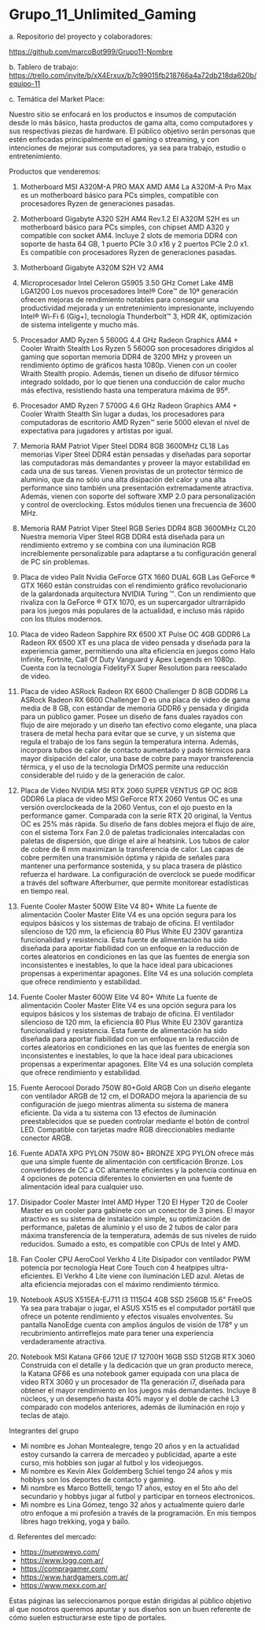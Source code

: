 # Grupo_11_Unlimited_Gaming

a. Repositorio del proyecto y colaboradores:

 https://github.com/marcoBot999/Grupo11-Nombre

b. Tablero de trabajo:
https://trello.com/invite/b/xX4Erxux/b7c99015fb218766a4a72db218da620b/equipo-11

c. Temática del Market Place: 

Nuestro sitio se enfocará en los productos e insumos de computación desde lo más básico, hasta productos de gama alta, como computadores y sus respectivas piezas de hardware. El público objetivo serán personas que estén enfocadas principalmente en el gaming o streaming, y con intenciones de mejorar sus computadores, ya sea para trabajo, estudio o entretenimiento.

Productos que venderemos:

1. Motherboard MSI A320M-A PRO MAX AMD AM4 La A320M-A Pro Max es un motherboard básico para PCs simples, compatible con procesadores Ryzen de generaciones pasadas.
2. Motherboard Gigabyte A320 S2H AM4 Rev.1.2 El A320M S2H es un motherboard básico para PCs simples, con chipset AMD A320 y compatible con socket AM4. Incluye 2 slots de memoria DDR4 con soporte de hasta 64 GB, 1 puerto PCIe 3.0 x16 y 2 puertos PCIe 2.0 x1. Es compatible con procesadores Ryzen de generaciones pasadas.

3. Motherboard Gigabyte A320M S2H V2 AM4

4. Microprocesador Intel Celeron G5905 3.50 GHz Comet Lake 4MB LGA1200 Los nuevos procesadores Intel® Core™ de 10ª generación ofrecen mejoras de rendimiento notables para conseguir una productividad mejorada y un entretenimiento impresionante, incluyendo Intel® Wi-Fi 6 (Gig+), tecnología Thunderbolt™ 3, HDR 4K, optimización de sistema inteligente y mucho más.

5. Procesador AMD Ryzen 5 5600G 4.4 GHz Radeon Graphics AM4 + Cooler Wraith Stealth Los Ryzen 5 5600G son procesadores dirigidos al gaming que soportan memoria DDR4 de 3200 MHz y proveen un rendimiento óptimo de gráficos hasta 1080p. Vienen con un cooler Wraith Stealth propio. Además, tienen un diseño de difusor térmico integrado soldado, por lo que tienen una conducción de calor mucho más efectiva, resistiendo hasta una temperatura máxima de 95º.

6. Procesador AMD Ryzen 7 5700G 4.6 GHz Radeon Graphics AM4 + Cooler Wraith Stealth Sin lugar a dudas, los procesadores para computadoras de escritorio AMD Ryzen™ serie 5000 elevan el nivel de expectativa para jugadores y artistas por igual.

7. Memoria RAM Patriot Viper Steel DDR4 8GB 3600MHz CL18 Las memorias Viper Steel DDR4 están pensadas y diseñadas para soportar las computadoras más demandantes y proveer la mayor estabilidad en cada una de sus tareas. Vienen provistas de un protector térmico de aluminio, que da no sólo una alta disipación del calor y una alta performance sino también una presentación extremadamente atractiva. Además, vienen con soporte del software XMP 2.0 para personalización y control de overclocking. Estos módulos tienen una frecuencia de 3600 MHz.

8. Memoria RAM Patriot Viper Steel RGB Series DDR4 8GB 3600MHz CL20 Nuestra memoria Viper Steel RGB DDR4 está diseñada para un rendimiento extremo y se combina con una iluminación RGB increíblemente personalizable para adaptarse a tu configuración general de PC sin problemas.

9. Placa de video Palit Nvidia GeForce GTX 1660 DUAL 6GB Las GeForce ® GTX 1660 están construidas con el rendimiento gráfico revolucionario de la galardonada arquitectura NVIDIA Turing ™. Con un rendimiento que rivaliza con la GeForce ® GTX 1070, es un supercargador ultrarrápido para los juegos más populares de la actualidad, e incluso más rápido con los títulos modernos.

10. Placa de video Radeon Sapphire RX 6500 XT Pulse OC 4GB GDDR6 La Radeon RX 6500 XT es una placa de video pensada y diseñada para la experiencia gamer, permitiendo una alta eficiencia en juegos como Halo Infinite, Fortnite, Call Of Duty Vanguard y Apex Legends en 1080p. Cuenta con la tecnología FidelityFX Super Resolution para reescalado de video.

11. Placa de video ASRock Radeon RX 6600 Challenger D 8GB GDDR6 La ASRock Radeon RX 6600 Challenger D es una placa de video de gama media de 8 GB, con estándar de memoria GDDR6 y pensada y dirigida para un público gamer. Posee un diseño de fans duales rayados con flujo de aire mejorado y un diseño tan efectivo como elegante, una placa trasera de metal hecha para evitar que se curve, y un sistema que regula el trabajo de los fans según la temperatura interna. Además, incorpora tubos de calor de contacto aumentado y pads térmicos para mayor disipación del calor, una base de cobre para mayor transferencia térmica, y el uso de la tecnología DrMOS permite una reducción considerable del ruido y de la generación de calor.

12. Placa de Video NVIDIA MSI RTX 2060 SUPER VENTUS GP OC 8GB GDDR6 La placa de video MSI GeForce RTX 2060 Ventus OC es una versión overclockeada de la 2060 Ventus, con el ojo puesto en la performance gamer. Comparada con la serie RTX 20 original, la Ventus OC es 25% más rápida. Su diseño de fans dobles mejora el flujo de aire, con el sistema Torx Fan 2.0 de paletas tradicionales intercaladas con paletas de dispersión, que dirige el aire al heatsink. Los tubos de calor de cobre de 6 mm maximizan la transferencia de calor. Las capas de cobre permiten una transmisión óptima y rápida de señales para mantener una performance sostenida, y su placa trasera de plástico refuerza el hardware. La configuración de overclock se puede modificar a través del software Afterburner, que permite monitorear estadísticas en tiempo real.

13. Fuente Cooler Master 500W Elite V4 80+ White La fuente de alimentación Cooler Master Elite V4 es una opción segura para los equipos básicos y los sistemas de trabajo de oficina. El ventilador silencioso de 120 mm, la eficiencia 80 Plus White EU 230V garantiza funcionalidad y resistencia. Esta fuente de alimentación ha sido diseñada para aportar fiabilidad con un enfoque en la reducción de cortes aleatorios en condiciones en las que las fuentes de energía son inconsistentes e inestables, lo que la hace ideal para ubicaciones propensas a experimentar apagones. Elite V4 es una solución completa que ofrece rendimiento y estabilidad.

14. Fuente Cooler Master 600W Elite V4 80+ White La fuente de alimentación Cooler Master Elite V4 es una opción segura para los equipos básicos y los sistemas de trabajo de oficina. El ventilador silencioso de 120 mm, la eficiencia 80 Plus White EU 230V garantiza funcionalidad y resistencia. Esta fuente de alimentación ha sido diseñada para aportar fiabilidad con un enfoque en la reducción de cortes aleatorios en condiciones en las que las fuentes de energía son inconsistentes e inestables, lo que la hace ideal para ubicaciones propensas a experimentar apagones. Elite V4 es una solución completa que ofrece rendimiento y estabilidad.

15. Fuente Aerocool Dorado 750W 80+Gold ARGB Con un diseño elegante con ventilador ARGB de 12 cm, el DORADO mejora la apariencia de su configuración de juego mientras alimenta su sistema de manera eficiente. Da vida a tu sistema con 13 efectos de iluminación preestablecidos que se pueden controlar mediante el botón de control LED. Compatible con tarjetas madre RGB direccionables mediante conector ARGB.

16. Fuente ADATA XPG PYLON 750W 80+ BRONZE XPG PYLON ofrece más que una simple fuente de alimentación con certificación Bronze. Los convertidores de CC a CC altamente eficientes y la potencia continua en 4 opciones de potencia diferentes lo convierten en una fuente de alimentación ideal para cualquier uso.

17. Disipador Cooler Master Intel AMD Hyper T20 El Hyper T20 de Cooler Master es un cooler para gabinete con un conector de 3 pines. El mayor atractivo es su sistema de instalación simple, su optimización de performance, paletas de aluminio y el uso de 2 tubos de calor para máxima transferencia de la temperatura, además de sus niveles de ruido reducidos. Sumado a esto, es compatible con CPUs de Intel y AMD.

18. Fan Cooler CPU AeroCool Verkho 4 Lite Disipador con ventilador PWM potencia por tecnología Heat Core Touch con 4 heatpipes ultra-eficientes. El Verkho 4 Lite viene con iluminación LED azul. Aletas de alta eficiencia mejoradas con el máximo rendimiento térmico.

19. Notebook ASUS X515EA-EJ711 I3 1115G4 4GB SSD 256GB 15.6" FreeOS Ya sea para trabajar o jugar, el ASUS X515 es el computador portátil que ofrece un potente rendimiento y efectos visuales envolventes. Su pantalla NanoEdge cuenta con amplios ángulos de visión de 178° y un recubrimiento antirreflejos mate para tener una experiencia verdaderamente atractiva. 

20. Notebook MSI Katana GF66 12UE I7 12700H 16GB SSD 512GB RTX 3060 Construida con el detalle y la dedicación que un gran producto merece, la Katana GF66 es una notebook gamer equipada con una placa de video RTX 3060 y un procesador de 11a generación i7, diseñada para obtener el mayor rendimiento en los juegos más demandantes. Incluye 8 núcleos, y un desempeño hasta 40% mayor y el doble de caché L3 comparado con modelos anteriores, además de iluminación en rojo y teclas de atajo.

Integrantes del grupo

-  Mi nombre es Johan Montealegre, tengo 20 años y en la actualidad estoy cursando la carrera de mercadeo y publicidad, aparte a este curso, mis hobbies son jugar al futbol y los videojuegos.
-  Mi nombre es Kevin Alex Goldemberg Schiel tengo 24 años y mis hobbys son los deportes de contacto y gaming.
-  Mi nombre es Marco Bottelli, tengo 17 años, estoy en el 5to año del secundario y hobbys jugar al futbol y participar en torneos electronicos.
-  Mi nombre es Lina Gómez, tengo 32 años y actualmente quiero darle otro enfoque a mi profesión a través de la programación. En mis tiempos libres hago trekking, yoga y bailo.

d. Referentes del mercado: 

- https://nuevowevo.com/ 
- https://www.logg.com.ar/ 
- https://compragamer.com/ 
- https://www.hardgamers.com.ar/ 
- https://www.mexx.com.ar/

Estas páginas las seleccionamos porque están dirigidas al público objetivo al que nosotros queremos apuntar y sus diseños son un buen referente de cómo suelen estructurarse este tipo de portales.
